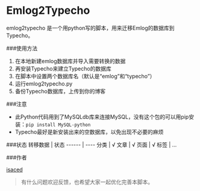Emlog2Typecho
=============

emlog2typecho 是一个用python写的脚本，用来迁移Emlog的数据库到Typecho。

###使用方法

1. 在本地新建emlog数据库并导入需要转换的数据
2. 再安装Typecho来建立Typecho的数据库
3. 在脚本中设置两个数据库名（默认是“emlog”和“typecho”）
4. 运行emlog2typecho.py
5. 备份Typecho数据库，上传到你的博客

###注意

- 此Python代码用到了MySQLdb库来连接MySQL，没有这个包的可以用pip安装：` pip install MySQL-python `
- Typecho最好是新安装出来的空数据库，以免出现不必要的麻烦

###状态
转移数据	| 状态
------	| ----
分类		| √ 
文章		| √ 
页面		| √ 
标签		| ... 


###作者

[isaced](http://www.isaced.com)

> 有什么问题欢迎反馈，也希望大家一起优化完善本脚本。